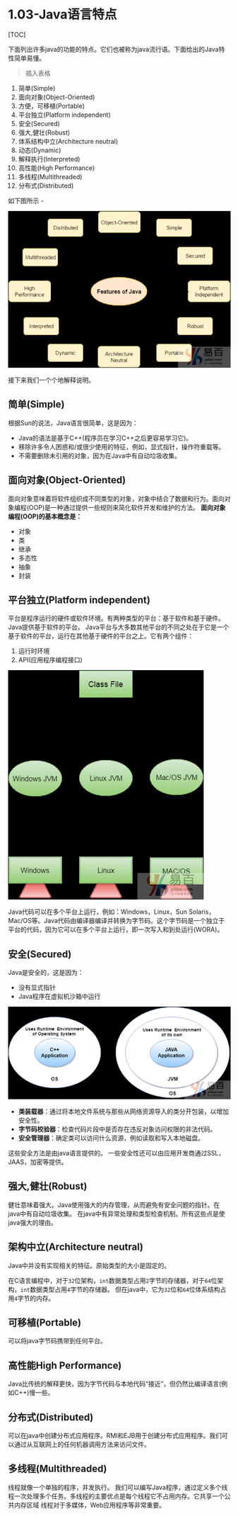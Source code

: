# 1.03-Java语言特点

[TOC]

下面列出许多java的功能的特点。它们也被称为java流行语。下面给出的Java特性简单易懂。

>插入表格

1. 简单(Simple)
2. 面向对象(Object-Oriented)
3. 方便，可移植(Portable)
4. 平台独立(Platform independent)
5. 安全(Secured)
6. 强大,健壮(Robust)
7. 体系结构中立(Architecture neutral)
8. 动态(Dynamic)
9. 解释执行(Interpreted)
10. 高性能(High Performance)
11. 多线程(Multithreaded)
12. 分布式(Distributed)

如下图所示 -

![img](./images/954150210_27743.png)

接下来我们一个个地解释说明。

## 简单(Simple)

根据Sun的说法，Java语言很简单，这是因为：

- Java的语法是基于C++(程序员在学习C++之后更容易学习它)。
- 移除许多令人困惑和/或很少使用的特征，例如，显式指针，操作符重载等。
- 不需要删除未引用的对象，因为在Java中有自动垃圾收集。

## 面向对象(Object-Oriented)

面向对象意味着将软件组织成不同类型的对象，对象中结合了数据和行为。面向对象编程(OOP)是一种通过提供一些规则来简化软件开发和维护的方法。
**面向对象编程(OOP)的基本概念是：**

- 对象
- 类
- 继承
- 多态性
- 抽象
- 封装

## 平台独立(Platform independent)

平台是程序运行的硬件或软件环境。有两种类型的平台：基于软件和基于硬件。Java提供基于软件的平台。
Java平台与大多数其他平台的不同之处在于它是一个基于软件的平台，运行在其他基于硬件的平台之上。它有两个组件：

1. 运行时环境
2. API(应用程序编程接口)

![img](./images/477150230_37475.png)

Java代码可以在多个平台上运行，例如：Windows，Linux，Sun Solaris，Mac/OS等。Java代码由编译器编译并转换为字节码。这个字节码是一个独立于平台的代码，因为它可以在多个平台上运行，即一次写入和到处运行(WORA)。

## 安全(Secured)

Java是安全的，这是因为：

- 没有显式指针
- Java程序在虚拟机沙箱中运行

![img](./images/625150219_16893.png)

- **类装载器**：通过将本地文件系统与那些从网络资源导入的类分开包装，以增加安全性。
- **字节码校验器**：检查代码片段中是否存在违反对象访问权限的非法代码。
- **安全管理器**：确定类可以访问什么资源，例如读取和写入本地磁盘。

这些安全方法是由java语言提供的。 一些安全性还可以由应用开发商通过SSL，JAAS，加密等提供。

## 强大,健壮(Robust)

健壮意味着强大。Java使用强大的内存管理，从而避免有安全问题的指针。在java中有自动垃圾收集。 在java中有异常处理和类型检查机制。所有这些点是使java强大的理由。

## 架构中立(Architecture neutral)

Java中并没有实现相关的特征。原始类型的大小是固定的。

在C语言编程中，对于`32`位架构，`int`数据类型占用`2`字节的存储器，对于`64`位架构，`int`数据类型占用`4`字节的存储器。 但在java中，它为`32`位和`64`位体系结构占用`4`字节的内存。

## 可移植(Portable)

可以将java字节码携带到任何平台。

## 高性能High Performance)

Java比传统的解释更快，因为字节代码与本地代码“接近”，但仍然比编译语言(例如C++)慢一些。

## 分布式(Distributed)

可以在java中创建分布式应用程序。RMI和EJB用于创建分布式应用程序。我们可以通过从互联网上的任何机器调用方法来访问文件。

## 多线程(Multithreaded)

线程就像一个单独的程序，并发执行。 我们可以编写Java程序，通过定义多个线程一次处理多个任务。多线程的主要优点是每个线程它不占用内存。它共享一个公共内存区域 线程对于多媒体，Web应用程序等非常重要。